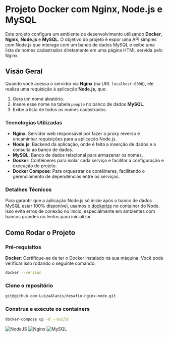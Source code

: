 # Projeto Docker com Nginx, Node.js e MySQL

Este projeto configura um ambiente de desenvolvimento utilizando **Docker**, **Nginx**, **Node.js** e **MySQL**. O
objetivo do projeto é expor uma API simples com Node.js que interage com um banco de dados MySQL e exibe uma lista de
nomes cadastrados diretamente em uma página HTML servida pelo Nginx.

## Visão Geral

Quando você acessa o servidor via **Nginx** (na URL `localhost:8080`), ele realiza uma requisição à aplicação **Node.js**, que:

1. Gera um nome aleatório.
2. Insere esse nome na tabela `people` no banco de dados **MySQL**.
3. Exibe a lista de todos os nomes cadastrados.

### Tecnologias Utilizadas

- **Nginx**: Servidor web responsável por fazer o proxy reverso e encaminhar requisições para a aplicação Node.js.
- **Node.js**: Backend da aplicação, onde é feita a inserção de dados e a consulta ao banco de dados.
- **MySQL**: Banco de dados relacional para armazenar os nomes.
- **Docker**: Contêineres para isolar cada serviço e facilitar a configuração e execução do projeto.
- **Docker Compose**: Para orquestrar os contêineres, facilitando o gerenciamento de dependências entre os serviços.

### Detalhes Técnicos

Para garantir que a aplicação Node.js só inicie após o banco de dados MySQL estar 100% disponível, usamos o [dockerize](https://github.com/jwilder/dockerize)
no container do Node. Isso evita erros de conexão no início, especialmente em ambientes com bancos grandes ou lentos para inicializar.

## Como Rodar o Projeto

### Pré-requisitos

**Docker**: Certifique-se de ter o Docker instalado na sua máquina. Você pode verificar isso rodando o seguinte
comando:

```bash
docker --version
```

### Clone o repositório

```bash
git@github.com:LuizaAlanis/desafio-nginx-node.git
```

### Construa e execute os containers

```bash
docker-compose up -d --build
```

![NodeJS](https://img.shields.io/badge/node.js-6DA55F?style=for-the-badge&logo=node.js&logoColor=white)
![Nginx](https://img.shields.io/badge/nginx-%23009639.svg?style=for-the-badge&logo=nginx&logoColor=white)
![MySQL](https://img.shields.io/badge/mysql-4479A1.svg?style=for-the-badge&logo=mysql&logoColor=white)